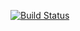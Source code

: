 [![Build Status](https://travis-ci.org/indatawetrust/nodejs-mongodb-geo.svg?branch=master)](https://travis-ci.org/indatawetrust/nodejs-mongodb-geo)
